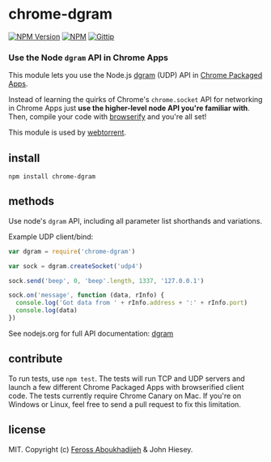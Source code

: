 # chrome-dgram
[![NPM Version](http://img.shields.io/npm/v/chrome-dgram.svg)](https://npmjs.org/package/chrome-dgram)
[![NPM](http://img.shields.io/npm/dm/chrome-dgram.svg)](https://npmjs.org/package/chrome-dgram)
[![Gittip](http://img.shields.io/gittip/feross.svg)](https://www.gittip.com/feross/)

### Use the Node `dgram` API in Chrome Apps

This module lets you use the Node.js [dgram](http://nodejs.org/api/dgram.html) (UDP) API in [Chrome Packaged Apps](http://developer.chrome.com/apps/about_apps.html).

Instead of learning the quirks of Chrome's `chrome.socket` API for networking in Chrome Apps just **use the higher-level node API you're familiar with**. Then, compile your code with [browserify](https://github.com/substack/node-browserify) and you're all set!

This module is used by [webtorrent](https://github.com/feross/webtorrent).

## install

```
npm install chrome-dgram
```

## methods

Use node's `dgram` API, including all parameter list shorthands and variations.

Example UDP client/bind:

```js
var dgram = require('chrome-dgram')

var sock = dgram.createSocket('udp4')

sock.send('beep', 0, 'beep'.length, 1337, '127.0.0.1')

sock.on('message', function (data, rInfo) {
  console.log('Got data from ' + rInfo.address + ':' + rInfo.port)
  console.log(data)
})
```

See nodejs.org for full API documentation: [dgram](http://nodejs.org/api/dgram.html)

## contribute

To run tests, use `npm test`. The tests will run TCP and UDP servers and launch a few different Chrome Packaged Apps with browserified client code. The tests currently require Chrome Canary on Mac. If you're on Windows or Linux, feel free to send a pull request to fix this limitation.

## license

MIT. Copyright (c) [Feross Aboukhadijeh](http://feross.org) & John Hiesey.

